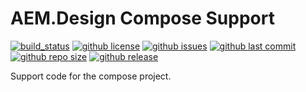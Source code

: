 # AEM.Design Compose Support

[![build_status](https://github.com/aem-design/npm-compose-support/workflows/build/badge.svg)](https://github.com/aem-design/npm-compose-support/actions?workflow=build)
[![github license](https://img.shields.io/github/license/aem-design/npm-compose-support)](https://github.com/aem-design/npm-compose-support) 
[![github issues](https://img.shields.io/github/issues/aem-design/npm-compose-support)](https://github.com/aem-design/npm-compose-support) 
[![github last commit](https://img.shields.io/github/last-commit/aem-design/npm-compose-support)](https://github.com/aem-design/npm-compose-support) 
[![github repo size](https://img.shields.io/github/repo-size/aem-design/npm-compose-support)](https://github.com/aem-design/npm-compose-support) 
[![github release](https://img.shields.io/github/release/aem-design/npm-compose-support)](https://github.com/aem-design/npm-compose-support)

Support code for the compose project.
